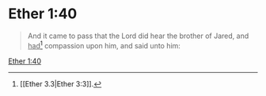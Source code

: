 # Ether 1:40

> And it came to pass that the Lord did hear the brother of Jared, and <u>had</u>[^a] compassion upon him, and said unto him:

[Ether 1:40](https://www.churchofjesuschrist.org/study/scriptures/bofm/ether/1?lang=eng&id=p40#p40)


[^a]: [[Ether 3.3|Ether 3:3]].  
